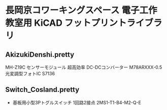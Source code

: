 # 長岡京コワーキングスペース 電子工作教室用 KiCAD フットプリントライブラリ




## AkizukiDenshi.pretty

 MH-Z19C センサーモジュール
 超高効率 DC-DCコンバーター M78ARXXX-0.5
 光変調型フォトIC S7136
 
## Switch_Cosland.pretty

- 基板用小型3Pトグルスイッチ 1回路2接点 2MS1-T1-B4-M2-Q-E
